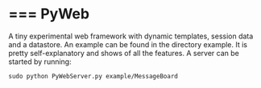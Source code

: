 ===
PyWeb
===

A tiny experimental web framework with dynamic templates, session data and a datastore. An example can be found in the directory example. It is pretty self-explanatory and shows of all the features. A server can be started by running:

    sudo python PyWebServer.py example/MessageBoard

